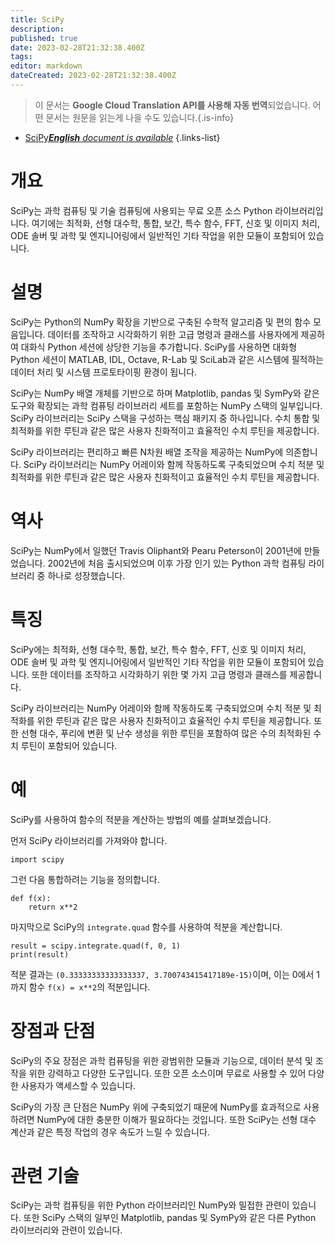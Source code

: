 ```yaml
---
title: SciPy
description: 
published: true
date: 2023-02-28T21:32:38.400Z
tags: 
editor: markdown
dateCreated: 2023-02-28T21:32:38.400Z
---
```


> 이 문서는 **Google Cloud Translation API를 사용해 자동 번역**되었습니다.
어떤 문서는 원문을 읽는게 나을 수도 있습니다.{.is-info}



- [SciPy***English** document is available*](/en/Knowledge-base/Dictionary/scipy)
{.links-list}


# 개요
SciPy는 과학 컴퓨팅 및 기술 컴퓨팅에 사용되는 무료 오픈 소스 Python 라이브러리입니다. 여기에는 최적화, 선형 대수학, 통합, 보간, 특수 함수, FFT, 신호 및 이미지 처리, ODE 솔버 및 과학 및 엔지니어링에서 일반적인 기타 작업을 위한 모듈이 포함되어 있습니다.

# 설명
SciPy는 Python의 NumPy 확장을 기반으로 구축된 수학적 알고리즘 및 편의 함수 모음입니다. 데이터를 조작하고 시각화하기 위한 고급 명령과 클래스를 사용자에게 제공하여 대화식 Python 세션에 상당한 기능을 추가합니다. SciPy를 사용하면 대화형 Python 세션이 MATLAB, IDL, Octave, R-Lab 및 SciLab과 같은 시스템에 필적하는 데이터 처리 및 시스템 프로토타이핑 환경이 됩니다.

SciPy는 NumPy 배열 개체를 기반으로 하며 Matplotlib, pandas 및 SymPy와 같은 도구와 확장되는 과학 컴퓨팅 라이브러리 세트를 포함하는 NumPy 스택의 일부입니다. SciPy 라이브러리는 SciPy 스택을 구성하는 핵심 패키지 중 하나입니다. 수치 통합 및 최적화를 위한 루틴과 같은 많은 사용자 친화적이고 효율적인 수치 루틴을 제공합니다.

SciPy 라이브러리는 편리하고 빠른 N차원 배열 조작을 제공하는 NumPy에 의존합니다. SciPy 라이브러리는 NumPy 어레이와 함께 작동하도록 구축되었으며 수치 적분 및 최적화를 위한 루틴과 같은 많은 사용자 친화적이고 효율적인 수치 루틴을 제공합니다.

# 역사
SciPy는 NumPy에서 일했던 Travis Oliphant와 Pearu Peterson이 2001년에 만들었습니다. 2002년에 처음 출시되었으며 이후 가장 인기 있는 Python 과학 컴퓨팅 라이브러리 중 하나로 성장했습니다.

# 특징
SciPy에는 최적화, 선형 대수학, 통합, 보간, 특수 함수, FFT, 신호 및 이미지 처리, ODE 솔버 및 과학 및 엔지니어링에서 일반적인 기타 작업을 위한 모듈이 포함되어 있습니다. 또한 데이터를 조작하고 시각화하기 위한 몇 가지 고급 명령과 클래스를 제공합니다.

SciPy 라이브러리는 NumPy 어레이와 함께 작동하도록 구축되었으며 수치 적분 및 최적화를 위한 루틴과 같은 많은 사용자 친화적이고 효율적인 수치 루틴을 제공합니다. 또한 선형 대수, 푸리에 변환 및 난수 생성을 위한 루틴을 포함하여 많은 수의 최적화된 수치 루틴이 포함되어 있습니다.

# 예
SciPy를 사용하여 함수의 적분을 계산하는 방법의 예를 살펴보겠습니다.

먼저 SciPy 라이브러리를 가져와야 합니다.

```
import scipy
```

그런 다음 통합하려는 기능을 정의합니다.

```
def f(x):
    return x**2
```

마지막으로 SciPy의 `integrate.quad` 함수를 사용하여 적분을 계산합니다.

```
result = scipy.integrate.quad(f, 0, 1)
print(result)
```

적분 결과는 `(0.33333333333333337, 3.700743415417189e-15)`이며, 이는 0에서 1까지 함수 `f(x) = x**2`의 적분입니다.

# 장점과 단점
SciPy의 주요 장점은 과학 컴퓨팅을 위한 광범위한 모듈과 기능으로, 데이터 분석 및 조작을 위한 강력하고 다양한 도구입니다. 또한 오픈 소스이며 무료로 사용할 수 있어 다양한 사용자가 액세스할 수 있습니다.

SciPy의 가장 큰 단점은 NumPy 위에 구축되었기 때문에 NumPy를 효과적으로 사용하려면 NumPy에 대한 충분한 이해가 필요하다는 것입니다. 또한 SciPy는 선형 대수 계산과 같은 특정 작업의 경우 속도가 느릴 수 있습니다.

# 관련 기술
SciPy는 과학 컴퓨팅을 위한 Python 라이브러리인 NumPy와 밀접한 관련이 있습니다. 또한 SciPy 스택의 일부인 Matplotlib, pandas 및 SymPy와 같은 다른 Python 라이브러리와 관련이 있습니다.